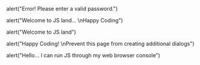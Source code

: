 alert("Error! Please enter a valid password.")


alert("Welcome to JS land... \nHappy Coding")


alert("Welcome to JS land")

alert("Happy Coding! \nPrevent this page from creating additional dialogs")

alert("Hello... I can run JS through my web browser console")
